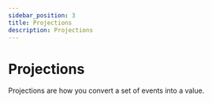```yaml
---
sidebar_position: 3
title: Projections
description: Projections
---
```


# Projections

Projections are how you convert a set of events into a value.


